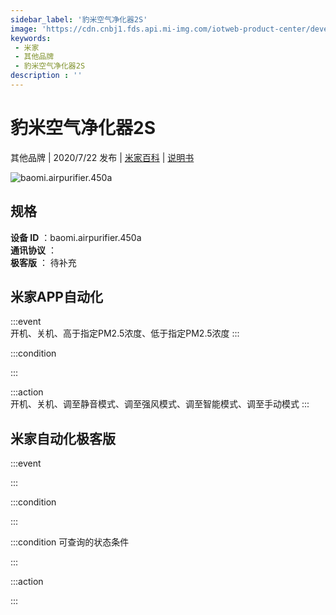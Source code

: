 ```yaml
---
sidebar_label: '豹米空气净化器2S'
image: 'https://cdn.cnbj1.fds.api.mi-img.com/iotweb-product-center/developer_1583129698123vOtRtPOh.png?GalaxyAccessKeyId=AKVGLQWBOVIRQ3XLEW&Expires=9223372036854775807&Signature=V2ndottrcsX1wtd+c02LydpiFYg='
keywords: 
 - 米家
 - 其他品牌
 - 豹米空气净化器2S
description : ''
---
```

# 豹米空气净化器2S

其他品牌 | 2020/7/22 发布 | [米家百科](https://home.mi.com/webapp/content/baike/product/index.html?model=baomi.airpurifier.450a) | [说明书](https://home.mi.com/views/introduction.html?model=baomi.airpurifier.450a&region=cn)

![baomi.airpurifier.450a](https://cdn.cnbj1.fds.api.mi-img.com/iotweb-product-center/developer_1583129698123vOtRtPOh.png?GalaxyAccessKeyId=AKVGLQWBOVIRQ3XLEW&Expires=9223372036854775807&Signature=V2ndottrcsX1wtd+c02LydpiFYg=)

## 规格  
> 
**设备 ID** ：baomi.airpurifier.450a  
**通讯协议** ：  
**极客版**  ： 待补充 


## 米家APP自动化  

:::event  
开机、关机、高于指定PM2.5浓度、低于指定PM2.5浓度
:::

:::condition  

:::

:::action   
开机、关机、调至静音模式、调至强风模式、调至智能模式、调至手动模式
:::

## 米家自动化极客版  

:::event  

:::

:::condition  

:::

:::condition 可查询的状态条件  

:::

:::action  

:::

        
